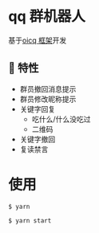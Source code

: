 # qq 群机器人

基于[oicq 框架](https://github.com/takayama-lily/oicq)开发

## 🎉 特性

- 群员撤回消息提示
- 群员修改昵称提示
- 关键字回复
  - 吃什么/什么没吃过
  - 二维码
- 关键字撤回
- 复读禁言

# 使用

```
$ yarn

$ yarn start
```
